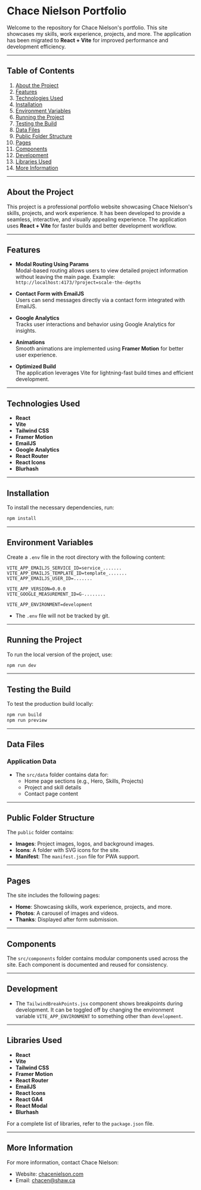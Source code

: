 # Chace Nielson Portfolio

Welcome to the repository for Chace Nielson's portfolio. This site showcases my skills, work experience, projects, and more. The application has been migrated to **React + Vite** for improved performance and development efficiency.

---

## Table of Contents

1. [About the Project](#about-the-project)
2. [Features](#features)
3. [Technologies Used](#technologies-used)
4. [Installation](#installation)
5. [Environment Variables](#environment-variables)
6. [Running the Project](#running-the-project)
7. [Testing the Build](#testing-the-build)
8. [Data Files](#data-files)
9. [Public Folder Structure](#public-folder-structure)
10. [Pages](#pages)
11. [Components](#components)
12. [Development](#development)
13. [Libraries Used](#libraries-used)
14. [More Information](#more-information)

---

## About the Project

This project is a professional portfolio website showcasing Chace Nielson's skills, projects, and work experience. It has been developed to provide a seamless, interactive, and visually appealing experience. The application uses **React + Vite** for faster builds and better development workflow.

---

## Features

- **Modal Routing Using Params**  
  Modal-based routing allows users to view detailed project information without leaving the main page. Example:  
  `http://localhost:4173/?project=scale-the-depths`

- **Contact Form with EmailJS**  
  Users can send messages directly via a contact form integrated with EmailJS.

- **Google Analytics**  
  Tracks user interactions and behavior using Google Analytics for insights.

- **Animations**  
  Smooth animations are implemented using **Framer Motion** for better user experience.

- **Optimized Build**  
  The application leverages Vite for lightning-fast build times and efficient development.

---

## Technologies Used

- **React**  
- **Vite**  
- **Tailwind CSS**  
- **Framer Motion**  
- **EmailJS**  
- **Google Analytics**  
- **React Router**  
- **React Icons**  
- **Blurhash**  

---

## Installation

To install the necessary dependencies, run:

```bash
npm install
```

---

## Environment Variables

Create a `.env` file in the root directory with the following content:

```env
VITE_APP_EMAILJS_SERVICE_ID=service_.......
VITE_APP_EMAILJS_TEMPLATE_ID=template_.......
VITE_APP_EMAILJS_USER_ID=.......

VITE_APP_VERSION=0.0.0
VITE_GOOGLE_MEASUREMENT_ID=G-........

VITE_APP_ENVIRONMENT=development
```
- The `.env` file will not be tracked by git.

---

## Running the Project

To run the local version of the project, use:

```bash
npm run dev
```

---

## Testing the Build

To test the production build locally:

```bash
npm run build
npm run preview
```

---

## Data Files

### Application Data

- The `src/data` folder contains data for:
  - Home page sections (e.g., Hero, Skills, Projects)
  - Project and skill details
  - Contact page content

---

## Public Folder Structure

The `public` folder contains:

- **Images**: Project images, logos, and background images.
- **Icons**: A folder with SVG icons for the site.
- **Manifest**: The `manifest.json` file for PWA support.

---

## Pages

The site includes the following pages:

- **Home**: Showcasing skills, work experience, projects, and more.
- **Photos**: A carousel of images and videos.
- **Thanks**: Displayed after form submission.

---

## Components

The `src/components` folder contains modular components used across the site. Each component is documented and reused for consistency.

---

## Development

- The `TailwindBreakPoints.jsx` component shows breakpoints during development. It can be toggled off by changing the environment variable `VITE_APP_ENVIRONMENT` to something other than `development`.

---

## Libraries Used

- **React**
- **Vite**
- **Tailwind CSS**
- **Framer Motion**
- **React Router**
- **EmailJS**
- **React Icons**
- **React GA4**
- **React Modal**
- **Blurhash**

For a complete list of libraries, refer to the `package.json` file.

---

## More Information

For more information, contact Chace Nielson:

- Website: [chacenielson.com](https://chacenielson.com)  
- Email: [chacen@shaw.ca](mailto:chacen@shaw.ca)

